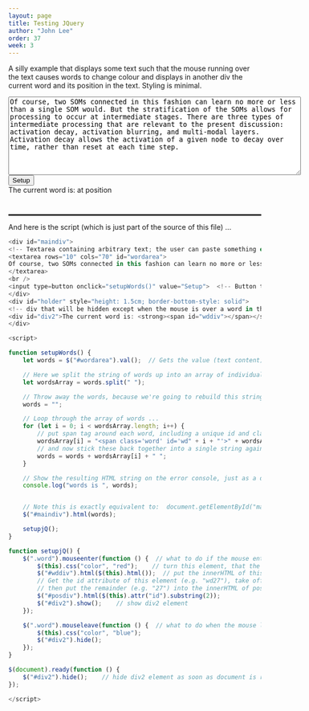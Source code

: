 ```yaml
---
layout: page
title: Testing JQuery
author: "John Lee"
order: 37
week: 3
---
```


A silly example that displays some text such that the mouse running over the text causes words to change colour and displays in another div the current word and its position in the text. Styling is minimal.

<div id="maindiv">
<!-- Textarea containing arbitrary text; the user can paste something else into this textarea if they want -->
<textarea rows="10" cols="70" id="wordarea">
Of course, two SOMs connected in this fashion can learn no more or less than a single SOM would. But the stratification of the SOMs allows for processing to occur at intermediate stages. There are three types of intermediate processing that are relevant to the present discussion: activation decay, activation blurring, and multi-modal layers. Activation decay allows the activation of a given node to decay over time, rather than reset at each time step.
</textarea>
<br />
<input type=button onclick="setupWords()" value="Setup">  <!-- Button that will call setupWords() when clicked -->
</div>
<div id="holder" style="height: 1.5cm; border-bottom-style: solid">
<!-- div that will be hidden except when the mouse is over a word in the text -->
<div id="div2">The current word is: <strong><span id="wddiv"></span></strong> at position <span id="posdiv"></span></div>
</div>

<script>

function setupWords() {
    let words = $("#wordarea").val();  // Gets the value (text content) of the textarea

    // Here we split the string of words up into an array of individual words
    let wordsArray = words.split(" ");

    // Throw away the words, because we're going to rebuild this string with some added HTML
    words = "";

    // Loop through the array of words ...
    for (let i = 0; i < wordsArray.length; i++) {
        // put span tag around each word, including a unique id and class 'word'
        wordsArray[i] = "<span class='word' id='wd" + i + "'>" + wordsArray[i] + "</span>";
        // and now stick these back together into a single string again
        words = words + wordsArray[i] + " ";
    }

    // Show the resulting HTML string on the error console, just as a diagnostic
    console.log("words is ", words);


    // Note this is exactly equivalent to:  document.getElementById("maindiv").innerHTML=words;
    $("#maindiv").html(words);

    setupjQ();
}

function setupjQ() {
    $(".word").mouseenter(function () {  // what to do if the mouse enters one of the span elements (class is word)
        $(this).css("color", "red");    // turn this element, that the mouse has entered, red
        $("#wddiv").html($(this).html());  // put the innerHTML of this element (a word) into wddiv
        // Get the id attribute of this element (e.g. "wd27"), take off the first two characters ("wd"),
        // then put the remainder (e.g. "27") into the innerHTML of posdiv
        $("#posdiv").html($(this).attr("id").substring(2));
        $("#div2").show();    // show div2 element
    });

    $(".word").mouseleave(function () {  // what to do when the mouse leaves the span element
        $(this).css("color", "blue");
        $("#div2").hide();
    });
}

$(document).ready(function () {
    $("#div2").hide();    // hide div2 element as soon as document is ready (on page load)
});

</script>

And here is the script (which is just part of the source of this file) ...

```javascript
<div id="maindiv">
<!-- Textarea containing arbitrary text; the user can paste something else into this textarea if they want -->
<textarea rows="10" cols="70" id="wordarea">
Of course, two SOMs connected in this fashion can learn no more or less than a single SOM would. But the stratification of the SOMs allows for processing to occur at intermediate stages. There are three types of intermediate processing that are relevant to the present discussion: activation decay, activation blurring, and multi-modal layers. Activation decay allows the activation of a given node to decay over time, rather than reset at each time step.
</textarea>
<br />
<input type=button onclick="setupWords()" value="Setup">  <!-- Button that will call setupWords() when clicked -->
</div>
<div id="holder" style="height: 1.5cm; border-bottom-style: solid">
<!-- div that will be hidden except when the mouse is over a word in the text -->
<div id="div2">The current word is: <strong><span id="wddiv"></span></strong> at position <span id="posdiv"></span></div>
</div>

<script>

function setupWords() {
    let words = $("#wordarea").val();  // Gets the value (text content) of the textarea

    // Here we split the string of words up into an array of individual words
    let wordsArray = words.split(" ");

    // Throw away the words, because we're going to rebuild this string with some added HTML
    words = "";

    // Loop through the array of words ...
    for (let i = 0; i < wordsArray.length; i++) {
        // put span tag around each word, including a unique id and class 'word'
        wordsArray[i] = "<span class='word' id='wd" + i + "'>" + wordsArray[i] + "</span>";
        // and now stick these back together into a single string again
        words = words + wordsArray[i] + " ";
    }

    // Show the resulting HTML string on the error console, just as a diagnostic
    console.log("words is ", words);


    // Note this is exactly equivalent to:  document.getElementById("maindiv").innerHTML=words;
    $("#maindiv").html(words);

    setupjQ();
}

function setupjQ() {
    $(".word").mouseenter(function () {  // what to do if the mouse enters one of the span elements (class is word)
        $(this).css("color", "red");    // turn this element, that the mouse has entered, red
        $("#wddiv").html($(this).html());  // put the innerHTML of this element (a word) into wddiv
        // Get the id attribute of this element (e.g. "wd27"), take off the first two characters ("wd"),
        // then put the remainder (e.g. "27") into the innerHTML of posdiv
        $("#posdiv").html($(this).attr("id").substring(2));
        $("#div2").show();    // show div2 element
    });

    $(".word").mouseleave(function () {  // what to do when the mouse leaves the span element
        $(this).css("color", "blue");
        $("#div2").hide();
    });
}

$(document).ready(function () {
    $("#div2").hide();    // hide div2 element as soon as document is ready (on page load)
});

</script>
```
